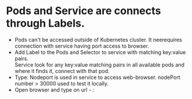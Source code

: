 # Pods and Service are connects through Labels.
- Pods can't be accessed outside of Kubernetes cluster. It neerequires connection with service having port access to browser.
- Add Label to the Pods and Selector to service with matching key:value pairs.  
  Service look for any key:value matching pairs in all available pods and where it finds it, connect with that pod. 
- Type: Nodeport is used in service to access web-browser. nodePort number > 30000 used to test it locally.
- Open browser and type on url - <Minikubeip>:<nodePort-Number>